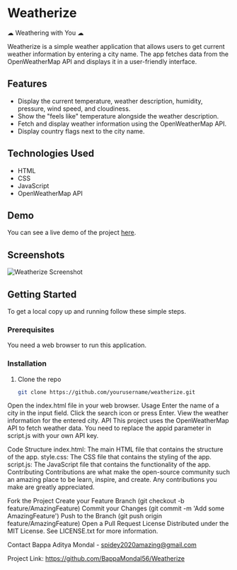 # Weatherize

☁︎ Weathering with You ☁︎

Weatherize is a simple weather application that allows users to get current weather information by entering a city name. The app fetches data from the OpenWeatherMap API and displays it in a user-friendly interface.

## Features

- Display the current temperature, weather description, humidity, pressure, wind speed, and cloudiness.
- Show the "feels like" temperature alongside the weather description.
- Fetch and display weather information using the OpenWeatherMap API.
- Display country flags next to the city name.

## Technologies Used

- HTML
- CSS
- JavaScript
- OpenWeatherMap API

## Demo

You can see a live demo of the project [here](#).

## Screenshots

![Weatherize Screenshot](screenshot.png)

## Getting Started

To get a local copy up and running follow these simple steps.

### Prerequisites

You need a web browser to run this application.

### Installation

1. Clone the repo
   ```sh
   git clone https://github.com/yourusername/weatherize.git
Open the index.html file in your web browser.
Usage
Enter the name of a city in the input field.
Click the search icon or press Enter.
View the weather information for the entered city.
API
This project uses the OpenWeatherMap API to fetch weather data. You need to replace the appid parameter in script.js with your own API key.

Code Structure
index.html: The main HTML file that contains the structure of the app.
style.css: The CSS file that contains the styling of the app.
script.js: The JavaScript file that contains the functionality of the app.
Contributing
Contributions are what make the open-source community such an amazing place to be learn, inspire, and create. Any contributions you make are greatly appreciated.

Fork the Project
Create your Feature Branch (git checkout -b feature/AmazingFeature)
Commit your Changes (git commit -m 'Add some AmazingFeature')
Push to the Branch (git push origin feature/AmazingFeature)
Open a Pull Request
License
Distributed under the MIT License. See LICENSE.txt for more information.

Contact
Bappa Aditya Mondal - spidey2020amazing@gmail.com

Project Link: https://github.com/BappaMondal56/Weatherize



